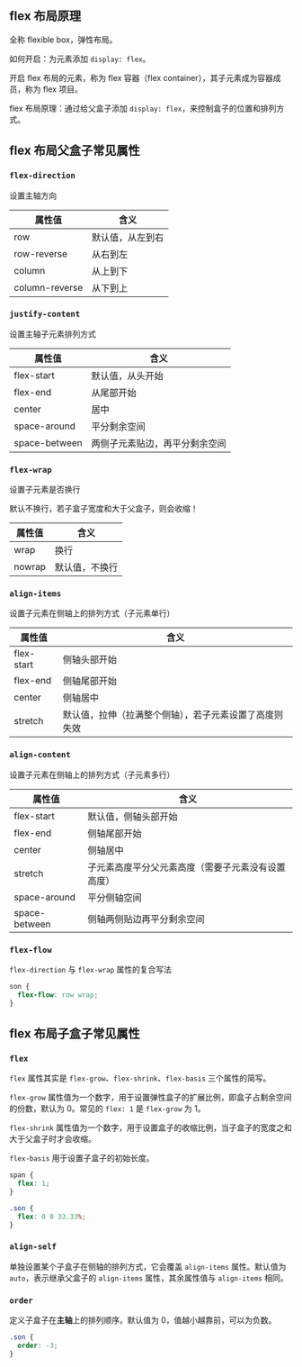 ## flex 布局原理

全称 flexible box，弹性布局。

如何开启：为元素添加 `display: flex`。

开启 flex 布局的元素，称为 flex 容器（flex container），其子元素成为容器成员，称为 flex 项目。

flex 布局原理：通过给父盒子添加 `display: flex`，来控制盒子的位置和排列方式。

## flex 布局父盒子常见属性

### `flex-direction`

设置主轴方向

| 属性值         | 含义             |
| -------------- | ---------------- |
| row            | 默认值，从左到右 |
| row-reverse    | 从右到左         |
| column         | 从上到下         |
| column-reverse | 从下到上         |

### `justify-content`

设置主轴子元素排列方式

| 属性值        | 含义                           |
| ------------- | ------------------------------ |
| flex-start    | 默认值，从头开始               |
| flex-end      | 从尾部开始                     |
| center        | 居中                           |
| space-around  | 平分剩余空间                   |
| space-between | 两侧子元素贴边，再平分剩余空间 |

### `flex-wrap`

设置子元素是否换行

默认不换行，若子盒子宽度和大于父盒子，则会收缩！

| 属性值 | 含义           |
| ------ | -------------- |
| wrap   | 换行           |
| nowrap | 默认值，不换行 |

### `align-items`

设置子元素在侧轴上的排列方式（子元素单行）

| 属性值     | 含义                                                   |
| ---------- | ------------------------------------------------------ |
| flex-start | 侧轴头部开始                                           |
| flex-end   | 侧轴尾部开始                                           |
| center     | 侧轴居中                                               |
| stretch    | 默认值，拉伸（拉满整个侧轴），若子元素设置了高度则失效 |

### `align-content`

设置子元素在侧轴上的排列方式（子元素多行）

| 属性值        | 含义                                               |
| ------------- | -------------------------------------------------- |
| flex-start    | 默认值，侧轴头部开始                               |
| flex-end      | 侧轴尾部开始                                       |
| center        | 侧轴居中                                           |
| stretch       | 子元素高度平分父元素高度（需要子元素没有设置高度） |
| space-around  | 平分侧轴空间                                       |
| space-between | 侧轴两侧贴边再平分剩余空间                         |

### `flex-flow`

`flex-direction` 与 `flex-wrap` 属性的复合写法

```css
son {
  flex-flow: row wrap;
}
```

## flex 布局子盒子常见属性

### `flex`

`flex` 属性其实是 `flex-grow`、`flex-shrink`、`flex-basis` 三个属性的简写。

`flex-grow` 属性值为一个数字，用于设置弹性盒子的扩展比例，即盒子占剩余空间的份数，默认为 0。常见的 `flex: 1` 是 `flex-grow` 为 1。

`flex-shrink` 属性值为一个数字，用于设置盒子的收缩比例，当子盒子的宽度之和大于父盒子时才会收缩。

`flex-basis` 用于设置子盒子的初始长度。

```css
span {
  flex: 1;
}

.son {
  flex: 0 0 33.33%;
}
```

### `align-self`

单独设置某个子盒子在侧轴的排列方式，它会覆盖 `align-items` 属性。默认值为 `auto`，表示继承父盒子的 `align-items` 属性，其余属性值与 `align-items` 相同。

### `order`

定义子盒子在**主轴**上的排列顺序。默认值为 0，值越小越靠前，可以为负数。

```css
.son {
  order: -3;
}
```
